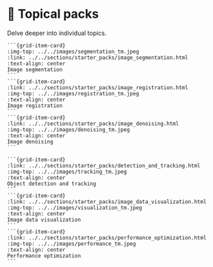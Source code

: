 # 🚀 Topical packs

Delve deeper into individual topics.

````{grid} 1 1 2 3
```{grid-item-card}
:img-top: ../../images/segmentation_tm.jpeg
:link: ../../sections/starter_packs/image_segmentation.html
:text-align: center
Image segmentation
```
```{grid-item-card}
:link: ../../sections/starter_packs/image_registration.html
:img-top: ../../images/registration_tm.jpeg
:text-align: center
Image registration
```
```{grid-item-card}
:link: ../../sections/starter_packs/image_denoising.html
:img-top: ../../images/denoising_tm.jpeg
:text-align: center
Image denoising
```
````
````{grid} 1 1 2 3
```{grid-item-card}
:link: ../../sections/starter_packs/detection_and_tracking.html
:img-top: ../../images/tracking_tm.jpeg
:text-align: center
Object detection and tracking
```
```{grid-item-card}
:link: ../../sections/starter_packs/image_data_visualization.html
:img-top: ../../images/visualization_tm.jpeg
:text-align: center
Image data visualization
```
```{grid-item-card}
:link: ../../sections/starter_packs/performance_optimization.html
:img-top: ../../images/performance_tm.jpeg
:text-align: center
Performance optimization
```
````